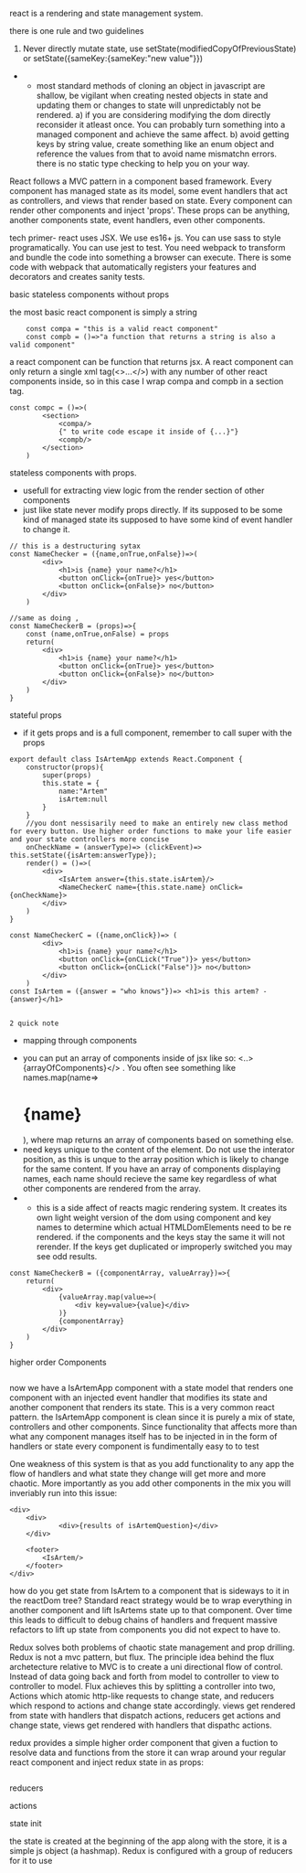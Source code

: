 react is a rendering and state management system.

there is one rule and two guidelines
1) Never directly mutate state, use setState(modifiedCopyOfPreviousState) or setState({sameKey:{sameKey:"new value"}})
- - most standard methods of cloning an object in javascript are shallow, be vigilant when creating nested objects in state and updating them or changes to state will unpredictably not be rendered. 
a) if you are considering modifying the dom directly reconsider it atleast once. You can probably turn something into a managed component and achieve the same affect.
b) avoid getting keys by string value, create something like an enum object and reference the values from that to avoid name mismatchn errors. there is no static type checking to help you on your way. 

React follows a MVC pattern in a component based framework. Every component has managed state as its model, some event handlers that act as controllers, and views that render based on state. Every component can render other components and inject 'props'. These props can be anything, another components state, event handlers, even other components. 

tech primer-
react uses JSX. We use es16+ js. You can use sass to style programatically. You can use jest to test.  You need webpack to transform and bundle the code into something a browser can execute. There is some code with webpack that automatically registers your features and decorators and creates sanity tests.

basic 
stateless components without props

the most basic react component is simply a string

```
    const compa = "this is a valid react component"
    const compb = ()=>"a function that returns a string is also a valid component"

```
a react component can be function that returns jsx. A react component can only return a single xml tag(<>...</>) with any number of other react components inside, so in this case I wrap compa and compb in a section tag. 
```
const compc = ()=>(
        <section>
            <compa/>
            {" to write code escape it inside of {...}"}
            <compb/>
        </section>
    )
```
stateless components with props.
- usefull for extracting view logic from the render section of other components
- just like state never modify props directly. If its supposed to be some kind of managed state its supposed to have some kind of event handler to change it. 
```
// this is a destructuring sytax 
const NameChecker = ({name,onTrue,onFalse})=>(
        <div>
            <h1>is {name} your name?</h1>
            <button onClick={onTrue}> yes</button>
            <button onClick={onFalse}> no</button>
        </div>
    )

//same as doing ,
const NameCheckerB = (props)=>{
    const (name,onTrue,onFalse) = props
    return(
        <div>
            <h1>is {name} your name?</h1>
            <button onClick={onTrue}> yes</button>
            <button onClick={onFalse}> no</button>
        </div>
    )
}
```

stateful props
- if it gets props and is a full component, remember to call super with the props
```
export default class IsArtemApp extends React.Component {
    constructor(props){
        super(props)
        this.state = {
            name:"Artem"
            isArtem:null
        }
    }
    //you dont nessisarily need to make an entirely new class method for every button. Use higher order functions to make your life easier and your state controllers more concise
    onCheckName = (answerType)=> (clickEvent)=> this.setState({isArtem:answerType});
    render() = ()=>(
        <div>
            <IsArtem answer={this.state.isArtem}/>
            <NameCheckerC name={this.state.name} onClick={onCheckName}>
        </div>
    )
}

const NameCheckerC = ({name,onClick})=> (
        <div>
            <h1>is {name} your name?</h1>
            <button onClick={onCLick("True")}> yes</button>
            <button onClick={onCLick("False")}> no</button>
        </div>
    )
const IsArtem = ({answer = "who knows"})=> <h1>is this artem? - {answer}</h1>


2 quick note
```
* mapping through components
- you can put an array of components inside of jsx like so: <..>{arrayOfComponents}</> . You often see something like names.map(name=><h1 key={name}>{name}</h1>), where map returns an array of components based on something else. 
- need keys unique to the content of the element. Do not use the interator position, as this is unque to the array position which is likely to change for the same content. If you have an array of components displaying names, each name should recieve the same key regardless of what other components are rendered from the array.   
- - this is a side affect of reacts magic rendering system. It creates its own light weight version of the dom using component and key names to determine which actual HTMLDomElements need to be re rendered. if the components and the keys stay the same it will not rerender. If the keys get duplicated or improperly switched you may see odd results. 
```
const NameCheckerB = ({componentArray, valueArray})=>{
    return(
        <div>
            {valueArray.map(value=>(
                <div key=value>{value}</div>
            )}
            {componentArray}
        </div>
    )
}

```

higher order Components
```
```


now we have a IsArtemApp component with a state model that renders one component with an injected event handler that modifies its state and another component that renders its state. This is a very common react pattern. the IsArtemApp component is clean since it is purely a mix of state, controllers and other components. Since functionality that affects more than what any component manages itself has to be injected in in the form of handlers or state every component is fundimentally easy to to test

One weakness of this system is that as you add functionality to any app the flow of handlers and what state they change will get more and more chaotic. More importantly as you add other components in the mix you will inveriably run into this issue:

```
<div>
    <div>
            <div>{results of isArtemQuestion}</div>
    </div>

    <footer>
        <IsArtem/>
    </footer>
</div>
```
how do you get state from IsArtem to a component that is sideways to it in the reactDom tree? Standard react strategy would be to wrap everything in another component and lift IsArtems state up to that component. Over time this leads to difficult to debug chains of handlers and frequent massive refactors to lift up state from components you did not expect to have to.

Redux solves both problems of chaotic state management and prop drilling. Redux is not a mvc pattern, but flux. The principle idea behind the flux archetecture relative to MVC is to create a uni directional flow of control. Instead of data going back and forth from model to controller to view to controller to model. Flux achieves this by splitting a controller into two, Actions which atomic http-like requests to change state, and reducers which respond to actions and change state accordingly. views get rendered from state with handlers that dispatch actions, reducers get actions and change state, views get rendered with handlers that dispathc actions. 
 
 
redux provides a simple higher order component that given a fuction to resolve data and functions from the store it can wrap around your regular react component and inject redux state in as props:
```
```

reducers

actions

state init

the state is created at the beginning of the app along with the store, it is a simple js object (a hashmap). Redux is configured with a group of reducers for it to use 


